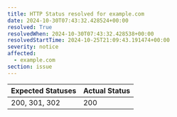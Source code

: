 ```yaml
---
title: HTTP Status resolved for example.com
date: 2024-10-30T07:43:32.428524+00:00
resolved: True
resolvedWhen: 2024-10-30T07:43:32.428538+00:00
resolvedStartTime: 2024-10-25T21:09:43.191474+00:00
severity: notice
affected:
  - example.com
section: issue
---
```


| Expected Statuses | Actual Status  |
|-------------------|----------------|
| 200, 301, 302 | 200 |
